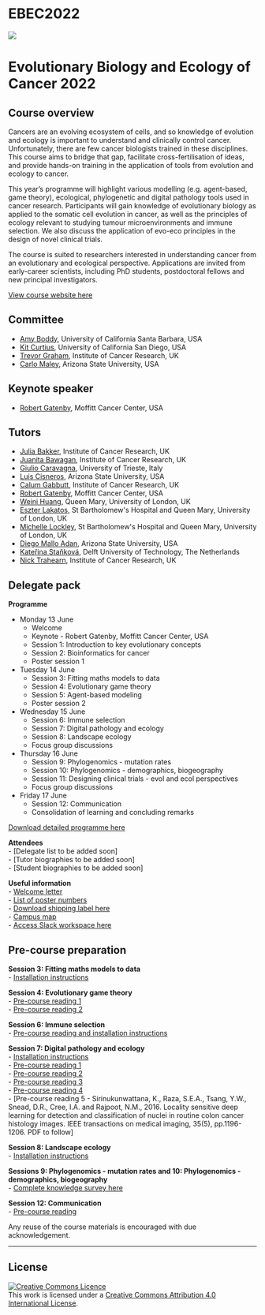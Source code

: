 # EBEC2022

 ![](https://coursesandconferences.wellcomeconnectingscience.org/wp-content/themes/wcc_courses_and_conferences/dist/assets/svg/logo.svg) 
   


# Evolutionary Biology and Ecology of Cancer 2022

## Course overview
Cancers are an evolving ecosystem of cells, and so knowledge of evolution and ecology is important to understand and clinically control cancer. Unfortunately, there are few cancer biologists trained in these disciplines. This course aims to bridge that gap, facilitate cross-fertilisation of ideas, and provide hands-on training in the application of tools from evolution and ecology to cancer.

This year’s programme will highlight various modelling (e.g. agent-based, game theory), ecological, phylogenetic and digital pathology tools used in cancer research. Participants will gain knowledge of evolutionary biology as applied to the somatic cell evolution in cancer, as well as the principles of ecology relevant to studying tumour microenvironments and immune selection. We also discuss the application of evo-eco principles in the design of novel clinical trials.

The course is suited to researchers interested in understanding cancer from an evolutionary and ecological perspective. Applications are invited from early-career scientists, including PhD students, postdoctoral fellows and new principal investigators.

[View course website here](https://coursesandconferences.wellcomeconnectingscience.org/event/evolutionary-biology-and-ecology-of-cancer-20220613/)

## Committee
- [Amy Boddy](https://www.anth.ucsb.edu/people/amy-boddy), University of California Santa Barbara, USA
- [Kit Curtius](https://profiles.ucsd.edu/kathleen.curtius), University of California San Diego, USA
- [Trevor Graham](https://www.icr.ac.uk/our-research/researchers-and-teams/professor-trevor-graham), Institute of Cancer Research, UK
- [Carlo Maley](https://biodesign.asu.edu/carlo-maley), Arizona State University, USA

## Keynote speaker
- [Robert Gatenby](https://moffitt.org/research-science/researchers/robert-gatenby/), Moffitt Cancer Center, USA

## Tutors
- [Julia Bakker](https://www.linkedin.com/in/julia-bakker-5409a115a/?originalSubdomain=uk), Institute of Cancer Research, UK
- [Juanita Bawagan](https://bold.expert/authors/juanita-bawagan/), Institute of Cancer Research, UK
- [Giulio Caravagna](https://sites.google.com/site/giuliocaravagna/), University of Trieste, Italy
- [Luis Cisneros](https://biodesign.asu.edu/luis-cisneros), Arizona State University, USA
- [Calum Gabbutt](https://orcid.org/0000-0003-1946-4780), Institute of Cancer Research, UK
- [Robert Gatenby](https://moffitt.org/research-science/researchers/robert-gatenby/), Moffitt Cancer Center, USA
- [Weini Huang](https://www.qmul.ac.uk/maths/profiles/huangw.html), Queen Mary, University of London, UK
- [Eszter Lakatos](https://scholar.google.com/citations?user=RWhQiEoAAAAJ&hl=en), St Bartholomew's Hospital and Queen Mary, University of London, UK
- [Michelle Lockley](https://www.bartscancer.london/staff/dr-michelle-lockley/), St Bartholomew's Hospital and Queen Mary, University of London, UK
- [Diego Mallo Adan](https://isearch.asu.edu/profile/2740266), Arizona State University, USA
- [Kateřina Staňková](https://www.tudelft.nl/tbm/over-de-faculteit/afdelingen/engineering-systems-and-services/people/associate-professors/k-katerina-stankova), Delft University of Technology, The Netherlands
- [Nick Trahearn](https://www.icr.ac.uk/our-research/research-divisions/division-of-molecular-pathology/evolutionary-genomics-modelling), Institute of Cancer Research, UK

## Delegate pack
**Programme**  
- Monday 13 June
  - Welcome
  - Keynote - Robert Gatenby, Moffitt Cancer Center, USA
  - Session 1: Introduction to key evolutionary concepts
  - Session 2: Bioinformatics for cancer
  - Poster session 1
- Tuesday 14 June
  - Session 3: Fitting maths models to data
  - Session 4: Evolutionary game theory
  - Session 5: Agent-based modeling
  - Poster session 2
- Wednesday 15 June
  - Session 6: Immune selection
  - Session 7: Digital pathology and ecology
  - Session 8: Landscape ecology
  - Focus group discussions
- Thursday 16 June
  - Session 9: Phylogenomics - mutation rates
  - Session 10: Phylogenomics - demographics, biogeography
  - Session 11: Designing clinical trials - evol and ecol perspectives
  - Focus group discussions
- Friday 17 June
  - Session 12: Communication
  - Consolidation of learning and concluding remarks

[Download detailed programme here](Programme_online_EBEC2022.pdf)

**Attendees**  
     - [Delegate list to be added soon]  
     - [Tutor biographies to be added soon]  
     - [Student biographies to be added soon]  

**Useful information**  
     - [Welcome letter](Welcome_letter_EBEC2022.pdf)  
     - [List of poster numbers](Poster_list_EBEC2022.pdf)  
     - [Download shipping label here](Shipping_label_EBEC2022.pdf)  
     - [Campus map](Campus_map.pdf)  
     - [Access Slack workspace here](https://join.slack.com/t/evolutionaryb-uff4961/shared_invite/zt-1ali97xkx-D~AHMrSBWV~mC9BAfi4~cw) 

## Pre-course preparation
**Session 3: Fitting maths models to data**  
     - [Installation instructions](S3_Fitting_maths_models_to_data_installation_instructions.pdf)  

**Session 4: Evolutionary game theory**  
     - [Pre-course reading 1](S4_Evolutionary_game_theory_pre-course_reading_1.pdf)  
     - [Pre-course reading 2](S4_Evolutionary_game_theory_pre-course_reading_2.pdf)  

**Session 6: Immune selection**  
     - [Pre-course reading and installation instructions](S6_Immune_selection_pre-course_reading_and_installation_instructions.pdf)  

**Session 7: Digital pathology and ecology**  
     - [Installation instructions](S7_Digital_pathology_and_ecology_installation_instructions.pdf)  
     - [Pre-course reading 1](AbdulJabbar_Geospatial.pdf)  
     - [Pre-course reading 2](Galon_Immunoscore.pdf)  
     - [Pre-course reading 3](Maley_Morisita.pdf)  
     - [Pre-course reading 4](Yuan_ITLR.pdf)  
     - [Pre-course reading 5 - Sirinukunwattana, K., Raza, S.E.A., Tsang, Y.W., Snead, D.R., Cree, I.A. and Rajpoot, N.M., 2016. Locality sensitive deep learning for detection and classification of nuclei in routine colon cancer histology images. IEEE transactions on medical imaging, 35(5), pp.1196-1206. PDF to follow]  

**Session 8: Landscape ecology**  
     - [Installation instructions](S8_Landscape_ecology_installation_instructions.pdf)  

**Sessions 9: Phylogenomics - mutation rates and 10: Phylogenomics - demographics, biogeography**  
     - [Complete knowledge survey here](https://forms.gle/MxDD1NTSpJFPwMbb9)  

**Session 12: Communication**  
     - [Pre-course reading](S12_Communication.pdf)  




Any reuse of the course materials is encouraged with due acknowledgement.

******
## License
<a rel="license" href="http://creativecommons.org/licenses/by/4.0/"><img alt="Creative Commons Licence" style="border-width:0" src="https://i.creativecommons.org/l/by/4.0/88x31.png" /></a><br />This work is licensed under a <a rel="license" href="http://creativecommons.org/licenses/by/4.0/">Creative Commons Attribution 4.0 International License</a>.

